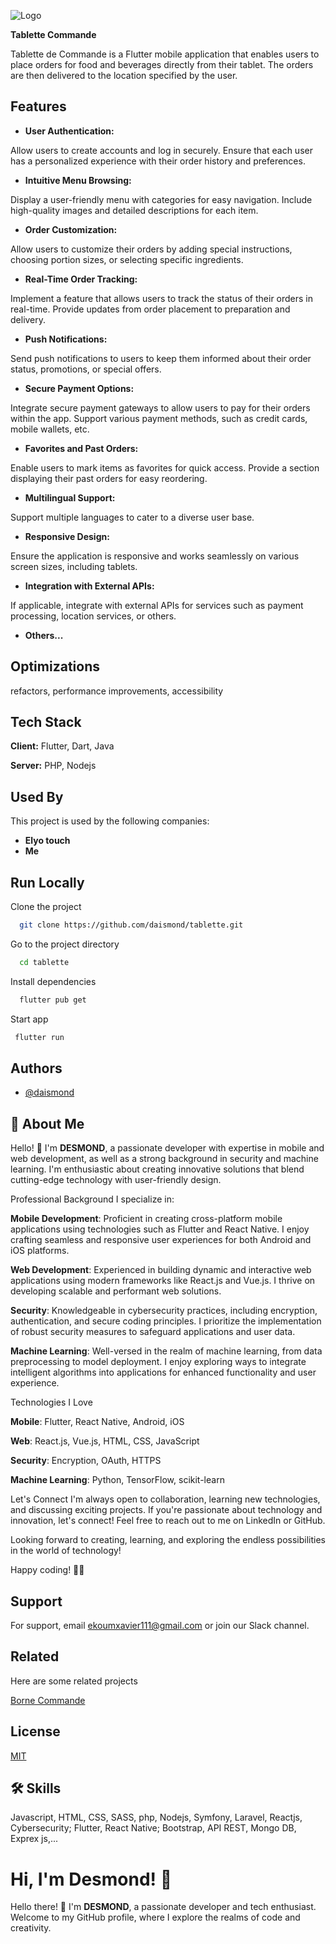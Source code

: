 
![Logo](https://github.com/daismond/tablette/blob/master/assets/images/tablette.jpg?raw=true)


**Tablette Commande**

Tablette de Commande is a Flutter mobile application that enables users to place orders for food and beverages directly from their tablet. The orders are then delivered to the location specified by the user.

## Features

- **User Authentication:**

Allow users to create accounts and log in securely.
Ensure that each user has a personalized experience with their order history and preferences.

- **Intuitive Menu Browsing:**

Display a user-friendly menu with categories for easy navigation.
Include high-quality images and detailed descriptions for each item.

- **Order Customization:**

Allow users to customize their orders by adding special instructions, choosing portion sizes, or selecting specific ingredients.

- **Real-Time Order Tracking:**

Implement a feature that allows users to track the status of their orders in real-time.
Provide updates from order placement to preparation and delivery.

- **Push Notifications:**

Send push notifications to users to keep them informed about their order status, promotions, or special offers.

- **Secure Payment Options:**

Integrate secure payment gateways to allow users to pay for their orders within the app.
Support various payment methods, such as credit cards, mobile wallets, etc.

- **Favorites and Past Orders:**

Enable users to mark items as favorites for quick access.
Provide a section displaying their past orders for easy reordering.

- **Multilingual Support:**

Support multiple languages to cater to a diverse user base.

- **Responsive Design:**

Ensure the application is responsive and works seamlessly on various screen sizes, including tablets.

- **Integration with External APIs:**

If applicable, integrate with external APIs for services such as payment processing, location services, or others.

- **Others...**


## Optimizations

refactors, performance improvements, accessibility


## Tech Stack

**Client:** Flutter, Dart, Java

**Server:** PHP, Nodejs


## Used By

This project is used by the following companies:

- **Elyo touch**
- **Me**


## Run Locally

Clone the project

```bash
  git clone https://github.com/daismond/tablette.git
```

Go to the project directory

```bash
  cd tablette
```

Install dependencies

```bash
  flutter pub get
```

Start app

```bash
 flutter run
```


## Authors

- [@daismond](https://www.github.com/daismond)


## 🚀 About Me
Hello! 👋 I'm **DESMOND**, a passionate developer with expertise in mobile and web development, as well as a strong background in security and machine learning. I'm enthusiastic about creating innovative solutions that blend cutting-edge technology with user-friendly design.

Professional Background
I specialize in:

**Mobile Development**: Proficient in creating cross-platform mobile applications using technologies such as Flutter and React Native. I enjoy crafting seamless and responsive user experiences for both Android and iOS platforms.

**Web Development**: Experienced in building dynamic and interactive web applications using modern frameworks like React.js and Vue.js. I thrive on developing scalable and performant web solutions.

**Security**: Knowledgeable in cybersecurity practices, including encryption, authentication, and secure coding principles. I prioritize the implementation of robust security measures to safeguard applications and user data.

**Machine Learning**: Well-versed in the realm of machine learning, from data preprocessing to model deployment. I enjoy exploring ways to integrate intelligent algorithms into applications for enhanced functionality and user experience.

Technologies I Love

**Mobile**: Flutter, React Native, Android, iOS

**Web**: React.js, Vue.js, HTML, CSS, JavaScript

**Security**: Encryption, OAuth, HTTPS

**Machine Learning**: Python, TensorFlow, scikit-learn

Let's Connect
I'm always open to collaboration, learning new technologies, and discussing exciting projects. If you're passionate about technology and innovation, let's connect! Feel free to reach out to me on LinkedIn or GitHub.

Looking forward to creating, learning, and exploring the endless possibilities in the world of technology!

Happy coding! 🚀✨

## Support

For support, email ekoumxavier111@gmail.com or join our Slack channel.


## Related

Here are some related projects

[Borne Commande](https://github.com/daismond/borne)


## License

[MIT](https://choosealicense.com/licenses/mit/)


## 🛠 Skills
Javascript, HTML, CSS, SASS, php, Nodejs, Symfony, Laravel, Reactjs, Cybersecurity; Flutter, React Native; Bootstrap, API REST, Mongo DB, Exprex js,... 


# Hi, I'm Desmond! 👋

Hello there! 👋 I'm **DESMOND**, a passionate developer and tech enthusiast. Welcome to my GitHub profile, where I explore the realms of code and creativity.

